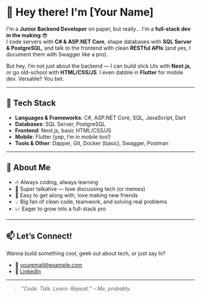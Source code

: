 # 👋 Hey there! I'm [Your Name]  

I'm a **Junior Backend Developer** on paper, but really... I'm a **full-stack dev in the making** 😎  
I code servers with **C# & ASP.NET Core**, shape databases with **SQL Server & PostgreSQL**, and talk to the frontend with clean **RESTful APIs** (and yes, I document them with Swagger like a pro).

But hey, I’m not just about the backend — I can build slick UIs with **Next.js**, or go old-school with **HTML/CSS/JS**. I even dabble in **Flutter** for mobile dev. Versatile? You bet.

---

## 🚀 Tech Stack

- **Languages & Frameworks**: C#, ASP.NET Core, SQL, JavaScript, Dart  
- **Databases**: SQL Server, PostgreSQL  
- **Frontend**: Next.js, basic HTML/CSS/JS  
- **Mobile**: Flutter (yep, I’m in mobile too!)  
- **Tools & Other**: Dapper, Git, Docker (basic), Swagger, Postman

---

## 🧠 About Me

- 🔥 Always coding, always learning
- 💬 Super talkative — love discussing tech (or memes)
- 🤝 Easy to get along with, love making new friends
- 💡 Big fan of clean code, teamwork, and solving real problems
- 📈 Eager to grow into a full-stack pro

---

## 📫 Let’s Connect!

Wanna build something cool, geek out about tech, or just say hi?

- 📧 [youremail@example.com](mailto:pnhphuong.work1@gmail.com)  
- 💼 [LinkedIn](https://www.linkedin.com/in/not-yet-hehe/)

---

> *“Code. Talk. Learn. Repeat.” – Me, probably.*


